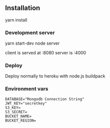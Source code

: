 ## Installation

yarn install

### Development server

yarn start-dev
node server

client is served at :8080
server is :4000

### Deploy

Deploy normally to heroku with node.js buildpack

### Environment vars
```
DATABASE="Mongodb Connection String"
JWT_KEY="secretkey"
S3_KEY=
S3_SECRET=
BUCKET_NAME=
BUCKET_REGION=
```
